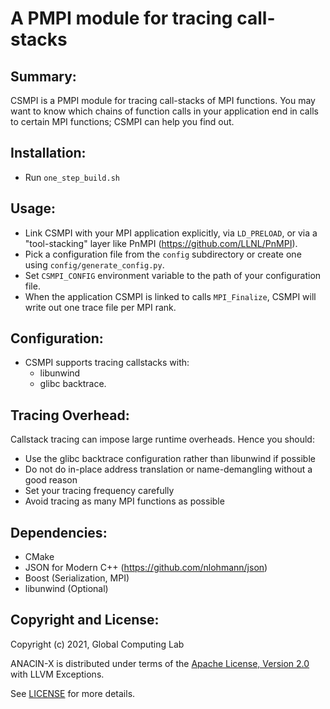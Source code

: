 # A PMPI module for tracing call-stacks

## Summary: 
CSMPI is a PMPI module for tracing call-stacks of MPI functions.
You may want to know which chains of function calls in your application end in 
calls to certain MPI functions; CSMPI can help you find out.

## Installation:
* Run `one_step_build.sh`

## Usage:
* Link CSMPI with your MPI application explicitly, via `LD_PRELOAD`, or via a 
  "tool-stacking" layer like PnMPI (https://github.com/LLNL/PnMPI).
* Pick a configuration file from the `config` subdirectory or create one using
  `config/generate_config.py`.
* Set `CSMPI_CONFIG` environment variable to the path of your configuration file.
* When the application CSMPI is linked to calls `MPI_Finalize`, CSMPI will
  write out one trace file per MPI rank. 

## Configuration:
* CSMPI supports tracing callstacks with: 
  * libunwind 
  * glibc backtrace. 

## Tracing Overhead:
Callstack tracing can impose large runtime overheads. Hence you should:
* Use the glibc backtrace configuration rather than libunwind if possible
* Do not do in-place address translation or name-demangling without a good reason
* Set your tracing frequency carefully
* Avoid tracing as many MPI functions as possible 

## Dependencies:
* CMake
* JSON for Modern C++ (https://github.com/nlohmann/json)
* Boost (Serialization, MPI)
* libunwind (Optional)

## Copyright and License:

Copyright (c) 2021, Global Computing Lab

ANACIN-X is distributed under terms of the [Apache License, Version 2.0](http://www.apache.org/licenses/LICENSE-2.0) with LLVM Exceptions.

See [LICENSE](https://github.com/TauferLab/Src_CSMPI/blob/master/LICENSE) for more details.
